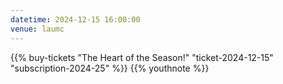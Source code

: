 ```yaml
---
datetime: 2024-12-15 16:00:00
venue: laumc
---
```

{{% buy-tickets "The Heart of the Season!" "ticket-2024-12-15" "subscription-2024-25" %}}
{{% youthnote %}}